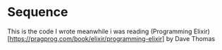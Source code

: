 Sequence
========

This is the code I wrote meanwhile i was reading (Programming Elixir)[https://pragprog.com/book/elixir/programming-elixir] by Dave Thomas



